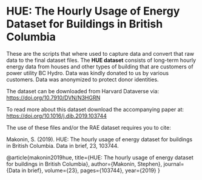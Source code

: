 # HUE: The Hourly Usage of Energy Dataset for Buildings in British Columbia

These are the scripts that where used to capture data and convert that raw data to the final dataset files. The **HUE dataset** consists of long-term hourly energy data from houses and other types of building that are customers of power utility BC Hydro. Data was kindly donated to us by various customers. Data was anonymized to protect donor identities.


The dataset can be downloaded from Harvard Dataverse via: https://doi.org/10.7910/DVN/N3HGRN

To read more about this dataset download the accompanying paper at: https://doi.org/10.1016/j.dib.2019.103744

The use of these files and/or the RAE dataset requires you to cite:

Makonin, S. (2019). HUE: The hourly usage of energy dataset for buildings in British Columbia. Data in brief, 23, 103744.

@article{makonin2019hue,
  title={HUE: The hourly usage of energy dataset for buildings in British Columbia},
  author={Makonin, Stephen},
  journal={Data in brief},
  volume={23},
  pages={103744},
  year={2019}
}


